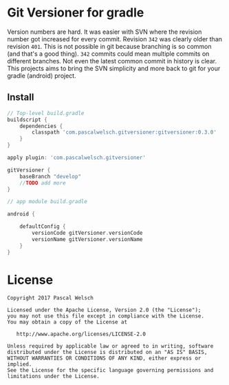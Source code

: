 # Git Versioner for gradle

Version numbers are hard. 
It was easier with SVN where the revision number got increased for every commit. 
Revision `342` was clearly older than revision `401`. 
This is not possible in git because branching is so common (and that's a good thing). 
`342` commits could mean multiple commits on different branches.
Not even the latest common commit in history is clear.
This projects aims to bring the SVN simplicity and more back to git for your gradle (android) project.

## Install

```gradle
// Top-level build.gradle
buildscript {
    dependencies {
        classpath 'com.pascalwelsch.gitversioner:gitversioner:0.3.0'
    }
}

apply plugin: 'com.pascalwelsch.gitversioner'

gitVersioner {
    baseBranch "develop"
    //TODO add more
}
```


```gradle
// app module build.gradle

android {

    defaultConfig {
        versionCode gitVersioner.versionCode
        versionName gitVersioner.versionName
    }
}
```

# License

```
Copyright 2017 Pascal Welsch

Licensed under the Apache License, Version 2.0 (the "License");
you may not use this file except in compliance with the License.
You may obtain a copy of the License at

   http://www.apache.org/licenses/LICENSE-2.0

Unless required by applicable law or agreed to in writing, software
distributed under the License is distributed on an "AS IS" BASIS,
WITHOUT WARRANTIES OR CONDITIONS OF ANY KIND, either express or implied.
See the License for the specific language governing permissions and
limitations under the License.
```
